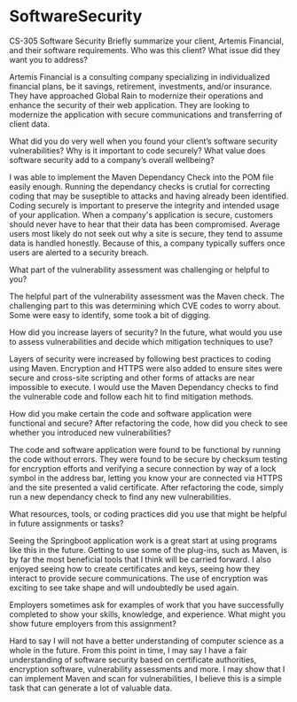 # SoftwareSecurity
CS-305 Software Security
Briefly summarize your client, Artemis Financial, and their software requirements. Who was this client? What issue did they want you to address?

Artemis Financial is a consulting company specializing in individualized financial plans, be it savings, retirement, investments, and/or insurance. They have approached Global Rain to 
modernize their operations and enhance the security of their web application. They are looking to modernize the application with secure communications and transferring of client data. 

What did you do very well when you found your client’s software security vulnerabilities? Why is it important to code securely? What value does software security add to a company’s 
overall wellbeing?

I was able to implement the Maven Dependancy Check into the POM file easily enough. Running the dependancy checks is crutial for correcting coding that may be suseptible to attacks and 
having already been identified. Coding securely is important to preserve the integrity and intended usage of your application. When a company's application is secure, customers should 
never have to hear that their data has been compromised. Average users most likely do not seek out why a site is secure, they tend to assume data is handled honestly. Because of this,
a company typically suffers once users are alerted to a security breach.

What part of the vulnerability assessment was challenging or helpful to you?

The helpful part of the vulnerability assessment was the Maven check. The challenging part to this was determining which CVE codes to worry about. Some were easy to identify, some took
a bit of digging.

How did you increase layers of security? In the future, what would you use to assess vulnerabilities and decide which mitigation techniques to use?

Layers of security were increased by following best practices to coding using Maven. Encryption and HTTPS were also added to ensure sites were secure and cross-site scripting and other
forms of attacks are near impossible to execute. I would use the Maven Dependancy checks to find the vulnerable code and follow each hit to find mitigation methods.

How did you make certain the code and software application were functional and secure? After refactoring the code, how did you check to see whether you introduced new vulnerabilities?

The code and software application were found to be functional by running the code without errors. They were found to be secure by checksum testing for encryption efforts and verifying
a secure connection by way of a lock symbol in the address bar, letting you know your are connected via HTTPS and the site presented a valid certificate. After refactoring the code, 
simply run a new dependancy check to find any new vulnerabilities.

What resources, tools, or coding practices did you use that might be helpful in future assignments or tasks?

Seeing the Springboot application work is a great start at using programs like this in the future. Getting to use some of the plug-ins, such as Maven, is by far the most beneficial 
tools that I think will be carried forward. I also enjoyed seeing how to create certificates and keys, seeing how they interact to provide secure communications. The use of encryption 
was exciting to see take shape and will undoubtedly be used again.

Employers sometimes ask for examples of work that you have successfully completed to show your skills, knowledge, and experience. What might you show future employers from this 
assignment?

Hard to say I will not have a better understanding of computer science as a whole in the future. From this point in time, I may say I have a fair understanding of software security
based on certificate authorities, encryption software, vulnerability assessments and more. I may show that I can implement Maven and scan for vulnerabilities, I believe this is a simple 
task that can generate a lot of valuable data.
